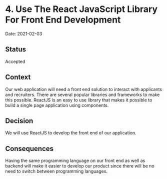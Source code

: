 # 4. Use The React JavaScript Library For Front End Development

Date: 2021-02-03

## Status

Accepted

## Context

Our web application will need a front end solution to interact with applicants and recruiters. There are several popular libraries and frameworks to make this possible. ReactJS is an easy to use library that makes it possible to build a single page application using components. 

## Decision

We will use ReactJS to develop the front end of our application.

## Consequences

Having the same programming language on our front end as well as backend will make it easier to develop our product since there will be no need to switch between programming languages.
